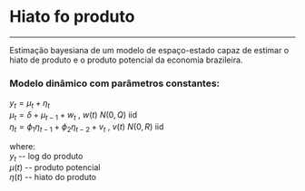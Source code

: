 
# Hiato fo produto
-------------------------------------------------------------------------------------
 
Estimação bayesiana de um modelo de espaço-estado capaz de estimar o hiato de produto e
o produto potencial da economia brazileira.

### Modelo dinâmico com parâmetros constantes:


$y_{t} = \mu_{t} + \eta_{t}$\
$\mu_{t} = \delta + \mu_{t-1} + w_{t}$                          , $w(t) ~ N(0,Q)$ iid\
$\eta_{t} = \phi_{1}\eta_{t-1} + \phi_{2}\eta_{t-2} + v_{t}$    , $v(t) ~ N(0,R)$ iid

where:\
$y_{t}$ -- log do produto\
$\mu(t)$ -- produto potencial\
$\eta(t)$ -- hiato do produto
 
